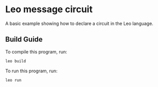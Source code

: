 # Leo message circuit
A basic example showing how to declare a circuit in the Leo language.

## Build Guide

To compile this program, run:
```bash
leo build
```

To run this program, run:
```bash
leo run
```